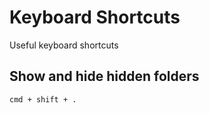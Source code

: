 # Keyboard Shortcuts

Useful keyboard shortcuts

## Show and hide hidden folders

```
cmd + shift + .
```

